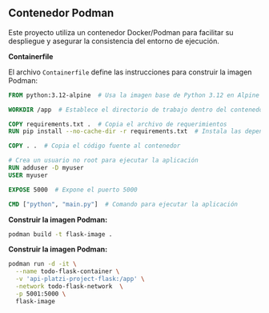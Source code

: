 ## Contenedor Podman

Este proyecto utiliza un contenedor Docker/Podman para facilitar su despliegue y asegurar la consistencia del entorno de ejecución. 

**Containerfile**

El archivo `Containerfile` define las instrucciones para construir la imagen Podman:

```dockerfile
FROM python:3.12-alpine  # Usa la imagen base de Python 3.12 en Alpine Linux

WORKDIR /app  # Establece el directorio de trabajo dentro del contenedor

COPY requirements.txt .  # Copia el archivo de requerimientos
RUN pip install --no-cache-dir -r requirements.txt  # Instala las dependencias

COPY . .  # Copia el código fuente al contenedor

# Crea un usuario no root para ejecutar la aplicación
RUN adduser -D myuser 
USER myuser

EXPOSE 5000  # Expone el puerto 5000

CMD ["python", "main.py"]  # Comando para ejecutar la aplicación
```

**Construir la imagen Podman:**

```bash
podman build -t flask-image .
```

**Construir la imagen Podman:**

```bash
podman run -d -it \
  --name todo-flask-container \
  -v 'api-platzi-project-flask:/app' \
  -network todo-flask-network  \
  -p 5001:5000 \
  flask-image
  ```